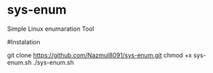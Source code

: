 # sys-enum
Simple Linux enumaration Tool

#Instalation

git clone https://github.com/Nazmul8091/sys-enum.git
chmod +x sys-enum.sh
./sys-enum.sh
